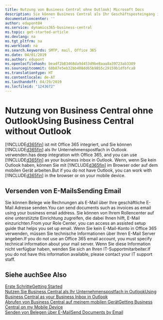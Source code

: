 ```yaml
---
title: Nutzung von Business Central ohne Outlook| Microsoft Docs
description: Sie können Business Central als Ihr Geschäftsposteingang in Outlook verwenden, da es mit Office 365 integriert ist. Sie können aber auch ohne Outlook in einem Browser oder auf dem mobilen Gerät arbeiten.
documentationcenter: ''
author: edupont04
ms.service: dynamics365-business-central
ms.topic: get-started-article
ms.devlang: na
ms.tgt_pltfrm: na
ms.workload: na
ms.search.keywords: SMTP, mail, Office 365
ms.date: 04/01/2019
ms.author: edupont
ms.openlocfilehash: beadf2b83468da9d453d9be8aaa8a39723ab3309
ms.sourcegitcommit: 60b87e5eb32bb408dd65b9855c29159b1dfbfca8
ms.translationtype: HT
ms.contentlocale: de-AT
ms.lasthandoff: 04/29/2019
ms.locfileid: "1243672"
---
```

# <a name="using-business-central-without-outlook"></a><span data-ttu-id="07f87-103">Nutzung von Business Central ohne Outlook</span><span class="sxs-lookup"><span data-stu-id="07f87-103">Using Business Central without Outlook</span></span>
[!INCLUDE[d365fin](includes/d365fin_md.md)] <span data-ttu-id="07f87-104">ist mit Office 365 integriert, und Sie können [!INCLUDE[d365fin](includes/d365fin_md.md)] als Ihr Unternehmenspostfach in Outlook verwenden.</span><span class="sxs-lookup"><span data-stu-id="07f87-104">has deep integration with Office 365, and you can use [!INCLUDE[d365fin](includes/d365fin_md.md)] as your business inbox in Outlook.</span></span> <span data-ttu-id="07f87-105">Wenn, wenn Sie kein Outlook haben, können Sie mit [!INCLUDE[d365fin](includes/d365fin_md.md)] im Browser oder auf dem mobilen Gerät arbeiten.</span><span class="sxs-lookup"><span data-stu-id="07f87-105">But if you do not have Outlook, you can work with [!INCLUDE[d365fin](includes/d365fin_md.md)] in the browser or on your mobile device.</span></span>  

## <a name="sending-email"></a><span data-ttu-id="07f87-106">Versenden von E-Mails</span><span class="sxs-lookup"><span data-stu-id="07f87-106">Sending Email</span></span>
<span data-ttu-id="07f87-107">Sie können Belege wie Rechnungen als E-Mail über Ihre geschäftliche E-Mail Adresse senden.</span><span class="sxs-lookup"><span data-stu-id="07f87-107">You can send documents such as invoices as email using your business email address.</span></span> <span data-ttu-id="07f87-108">Sie können von Ihrem Rollencenter auf eine unterstützte Einrichtung zugreifen, die dabei Ihnen hilft, E-Mail einzurichten.</span><span class="sxs-lookup"><span data-stu-id="07f87-108">From your Role Center, you can access an assisted setup guide that helps you set up email.</span></span> <span data-ttu-id="07f87-109">Wenn Sie kein E-Mail-Konto in Office 365 verwenden, müssen Sie technische Informationen über Ihren E-Mail Server angeben.</span><span class="sxs-lookup"><span data-stu-id="07f87-109">If you do not use an Office 365 email account, you must specify technical information about your mail server.</span></span> <span data-ttu-id="07f87-110">Wenn Sie diese Information nicht verfügbar haben, wenden Sie sich an Ihren IT-Supportmitarbeiter.</span><span class="sxs-lookup"><span data-stu-id="07f87-110">If you do not have this information available, please contact your IT support staff.</span></span>  


## <a name="see-also"></a><span data-ttu-id="07f87-111">Siehe auch</span><span class="sxs-lookup"><span data-stu-id="07f87-111">See Also</span></span>
[<span data-ttu-id="07f87-112">Erste Schritte</span><span class="sxs-lookup"><span data-stu-id="07f87-112">Getting Started</span></span>](product-get-started.md)  
[<span data-ttu-id="07f87-113">Nutzen Sie Business Central als Ihr Unternehmenspostfach in Outlook</span><span class="sxs-lookup"><span data-stu-id="07f87-113">Using Business Central as your Business Inbox in Outlook</span></span>](admin-outlook.md)  
[<span data-ttu-id="07f87-114">Abrufen von Business Central auf meinem mobilen Gerät</span><span class="sxs-lookup"><span data-stu-id="07f87-114">Getting Business Central on my Mobile Device</span></span>](install-mobile-app.md)  
[<span data-ttu-id="07f87-115">Senden von Belegen über E-Mail</span><span class="sxs-lookup"><span data-stu-id="07f87-115">Send Documents by Email</span></span>](ui-how-send-documents-email.md)

